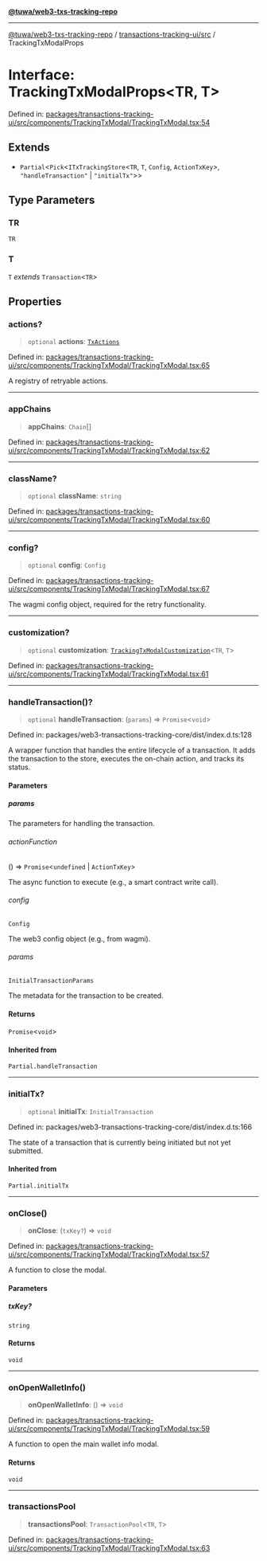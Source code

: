 [**@tuwa/web3-txs-tracking-repo**](../../../README.md)

***

[@tuwa/web3-txs-tracking-repo](../../../README.md) / [transactions-tracking-ui/src](../README.md) / TrackingTxModalProps

# Interface: TrackingTxModalProps\<TR, T\>

Defined in: [packages/transactions-tracking-ui/src/components/TrackingTxModal/TrackingTxModal.tsx:54](https://github.com/TuwaIO/web3-transactions-tracking/blob/main/packages/transactions-tracking-ui/src/components/TrackingTxModal/TrackingTxModal.tsx#L54)

## Extends

- `Partial`\<`Pick`\<`ITxTrackingStore`\<`TR`, `T`, `Config`, `ActionTxKey`\>, `"handleTransaction"` \| `"initialTx"`\>\>

## Type Parameters

### TR

`TR`

### T

`T` *extends* `Transaction`\<`TR`\>

## Properties

### actions?

> `optional` **actions**: [`TxActions`](../type-aliases/TxActions.md)

Defined in: [packages/transactions-tracking-ui/src/components/TrackingTxModal/TrackingTxModal.tsx:65](https://github.com/TuwaIO/web3-transactions-tracking/blob/main/packages/transactions-tracking-ui/src/components/TrackingTxModal/TrackingTxModal.tsx#L65)

A registry of retryable actions.

***

### appChains

> **appChains**: `Chain`[]

Defined in: [packages/transactions-tracking-ui/src/components/TrackingTxModal/TrackingTxModal.tsx:62](https://github.com/TuwaIO/web3-transactions-tracking/blob/main/packages/transactions-tracking-ui/src/components/TrackingTxModal/TrackingTxModal.tsx#L62)

***

### className?

> `optional` **className**: `string`

Defined in: [packages/transactions-tracking-ui/src/components/TrackingTxModal/TrackingTxModal.tsx:60](https://github.com/TuwaIO/web3-transactions-tracking/blob/main/packages/transactions-tracking-ui/src/components/TrackingTxModal/TrackingTxModal.tsx#L60)

***

### config?

> `optional` **config**: `Config`

Defined in: [packages/transactions-tracking-ui/src/components/TrackingTxModal/TrackingTxModal.tsx:67](https://github.com/TuwaIO/web3-transactions-tracking/blob/main/packages/transactions-tracking-ui/src/components/TrackingTxModal/TrackingTxModal.tsx#L67)

The wagmi config object, required for the retry functionality.

***

### customization?

> `optional` **customization**: [`TrackingTxModalCustomization`](../type-aliases/TrackingTxModalCustomization.md)\<`TR`, `T`\>

Defined in: [packages/transactions-tracking-ui/src/components/TrackingTxModal/TrackingTxModal.tsx:61](https://github.com/TuwaIO/web3-transactions-tracking/blob/main/packages/transactions-tracking-ui/src/components/TrackingTxModal/TrackingTxModal.tsx#L61)

***

### handleTransaction()?

> `optional` **handleTransaction**: (`params`) => `Promise`\<`void`\>

Defined in: packages/web3-transactions-tracking-core/dist/index.d.ts:128

A wrapper function that handles the entire lifecycle of a transaction.
It adds the transaction to the store, executes the on-chain action, and tracks its status.

#### Parameters

##### params

The parameters for handling the transaction.

###### actionFunction

() => `Promise`\<`undefined` \| `ActionTxKey`\>

The async function to execute (e.g., a smart contract write call).

###### config

`Config`

The web3 config object (e.g., from wagmi).

###### params

`InitialTransactionParams`

The metadata for the transaction to be created.

#### Returns

`Promise`\<`void`\>

#### Inherited from

`Partial.handleTransaction`

***

### initialTx?

> `optional` **initialTx**: `InitialTransaction`

Defined in: packages/web3-transactions-tracking-core/dist/index.d.ts:166

The state of a transaction that is currently being initiated but not yet submitted.

#### Inherited from

`Partial.initialTx`

***

### onClose()

> **onClose**: (`txKey?`) => `void`

Defined in: [packages/transactions-tracking-ui/src/components/TrackingTxModal/TrackingTxModal.tsx:57](https://github.com/TuwaIO/web3-transactions-tracking/blob/main/packages/transactions-tracking-ui/src/components/TrackingTxModal/TrackingTxModal.tsx#L57)

A function to close the modal.

#### Parameters

##### txKey?

`string`

#### Returns

`void`

***

### onOpenWalletInfo()

> **onOpenWalletInfo**: () => `void`

Defined in: [packages/transactions-tracking-ui/src/components/TrackingTxModal/TrackingTxModal.tsx:59](https://github.com/TuwaIO/web3-transactions-tracking/blob/main/packages/transactions-tracking-ui/src/components/TrackingTxModal/TrackingTxModal.tsx#L59)

A function to open the main wallet info modal.

#### Returns

`void`

***

### transactionsPool

> **transactionsPool**: `TransactionPool`\<`TR`, `T`\>

Defined in: [packages/transactions-tracking-ui/src/components/TrackingTxModal/TrackingTxModal.tsx:63](https://github.com/TuwaIO/web3-transactions-tracking/blob/main/packages/transactions-tracking-ui/src/components/TrackingTxModal/TrackingTxModal.tsx#L63)
